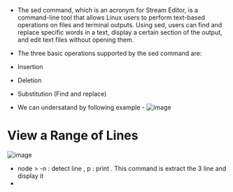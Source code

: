 - The sed command, which is an acronym for Stream Editor, is a command-line tool that allows Linux users to perform text-based operations on files and terminal outputs. Using sed, users can find and replace specific words in a text, display a certain section of the output, and edit text files without opening them.

- The three basic operations supported by the sed command are:

- Insertion
- Deletion
- Substitution (Find and replace)

- We can undersatand  by following example -
  ![image](https://github.com/abhiramdas99/linux-command-shell-script/assets/62290469/2786d16c-9437-46f2-a58b-569584cb72c0)

  
# View a Range of Lines
![image](https://github.com/abhiramdas99/linux-command-shell-script/assets/62290469/5bbc69b2-976d-41a7-a967-f1932dc34435)
- node > -n : detect line , p : print . This command is extract the 3 line and display it
- 
